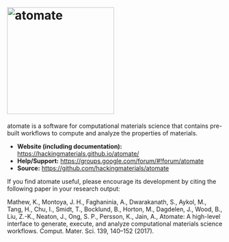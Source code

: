 # <img alt="atomate" src="docs_rst/_static/atomate_logo_small.png" width="250">

atomate is a software for computational materials science that contains pre-built workflows to compute and analyze the properties of materials.

- **Website (including documentation):** https://hackingmaterials.github.io/atomate/
- **Help/Support:** https://groups.google.com/forum/#!forum/atomate
- **Source:** https://github.com/hackingmaterials/atomate

If you find atomate useful, please encourage its development by citing the following paper in your research output:

Mathew, K., Montoya, J. H., Faghaninia, A., Dwarakanath, S., Aykol, M., Tang, H., Chu, I., Smidt, T., Bocklund, B., Horton, M., Dagdelen, J., Wood, B., Liu, Z.-K., Neaton, J., Ong, S. P., Persson, K., Jain, A., Atomate: A high-level interface to generate, execute, and analyze computational materials science workflows. Comput. Mater. Sci. 139, 140–152 (2017).
